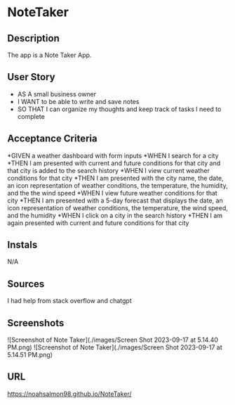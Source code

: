 # NoteTaker

## Description
The app is a Note Taker App.


## User Story

* AS A small business owner
* I WANT to be able to write and save notes
* SO THAT I can organize my thoughts and keep track of tasks I need to complete

## Acceptance Criteria

*GIVEN a weather dashboard with form inputs
*WHEN I search for a city
*THEN I am presented with current and future conditions for that city and that city is added to the search history
*WHEN I view current weather conditions for that city
*THEN I am presented with the city name, the date, an icon representation of weather conditions, the temperature, the humidity, and the the wind speed
*WHEN I view future weather conditions for that city
*THEN I am presented with a 5-day forecast that displays the date, an icon representation of weather conditions, the temperature, the wind speed, and the humidity
*WHEN I click on a city in the search history
*THEN I am again presented with current and future conditions for that city

## Instals
N/A

## Sources

I had help from stack overflow and chatgpt

## Screenshots

![Screenshot of Note Taker](./images/Screen Shot 2023-09-17 at 5.14.40 PM.png)
![Screenshot of Note Taker](./images/Screen Shot 2023-09-17 at 5.14.51 PM.png)

## URL
https://noahsalmon98.github.io/NoteTaker/
